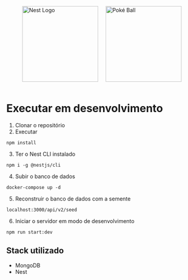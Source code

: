 <div style="display: flex; justify-content: center; gap: 20px; align-items: center;">
  <p>
    <a href="http://nestjs.com/" target="blank">
      <img src="https://nestjs.com/img/logo-small.svg" width="200" alt="Nest Logo" />
    </a>
  </p>
  <p>
    <a href="https://pokeapi.co/" target="blank">
      <img src="https://upload.wikimedia.org/wikipedia/commons/thumb/5/53/Pok%C3%A9_Ball_icon.svg/2052px-Pok%C3%A9_Ball_icon.svg.png" width="200" alt="Poké Ball" />
    </a>
  </p>
</div>

# Executar em desenvolvimento

1. Clonar o repositório
2. Executar

```
npm install
```

3. Ter o Nest CLI instalado

```
npm i -g @nestjs/cli
```

4. Subir o banco de dados

```
docker-compose up -d
```

5. Reconstruir o banco de dados com a semente

```
localhost:3000/api/v2/seed
```

6. Iniciar o servidor em modo de desenvolvimento

```
npm run start:dev
```

## Stack utilizado

- MongoDB
- Nest
